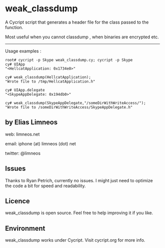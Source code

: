 weak_classdump
==============
A Cycript script that generates a header file for the class passed to the function.

Most useful when you cannot classdump , when binaries are encrypted etc.

-------------------------------
Usage examples : 

	root# cycript -p Skype weak_classdump.cy; cycript -p Skype
	cy# UIApp
	"<HellcatApplication: 0x1734e0>"

	cy# weak_classdump(HellcatApplication);
	"Wrote file to /tmp/HellcatApplication.h"
	
	cy# UIApp.delegate
	"<SkypeAppDelegate: 0x194db0>"
	
	cy# weak_classdump(SkypeAppDelegate,"/someDirWithWriteAccess/");
	"Wrote file to /someDirWithWriteAccess/SkypeAppDelegate.h"
	
	


	
by Elias Limneos
----------------
web: limneos.net

email: iphone (at) limneos (dot) net

twitter: @limneos

Issues
-----------
Thanks to Ryan Petrich, currently no issues. I might just need to optimize the code a bit for speed and readability.

Licence
-----------

weak_classdump is open source. Feel free to help improving it if you like.

Environment
-----------
weak_classdump works under Cycript. Visit cycript.org for more info.





